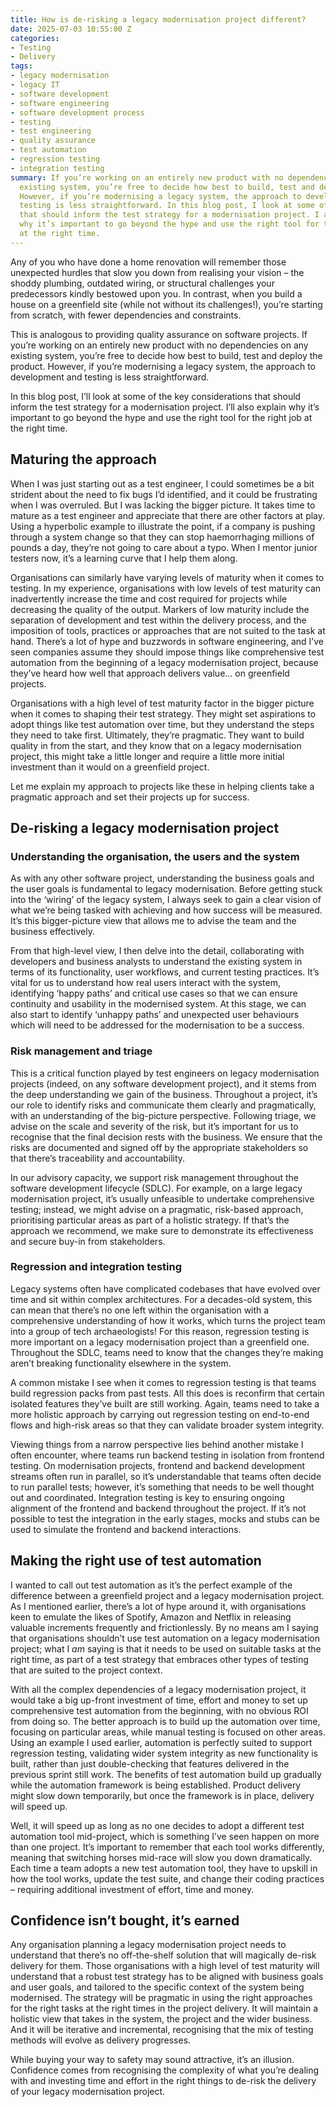 ```yaml
---
title: How is de-risking a legacy modernisation project different?
date: 2025-07-03 10:55:00 Z
categories:
- Testing
- Delivery
tags:
- legacy modernisation
- legacy IT
- software development
- software engineering
- software development process
- testing
- test engineering
- quality assurance
- test automation
- regression testing
- integration testing
summary: If you’re working on an entirely new product with no dependencies on any
  existing system, you’re free to decide how best to build, test and deploy the product.
  However, if you’re modernising a legacy system, the approach to development and
  testing is less straightforward. In this blog post, I look at some of the key considerations
  that should inform the test strategy for a modernisation project. I also explain
  why it’s important to go beyond the hype and use the right tool for the right job
  at the right time.
---
```


Any of you who have done a home renovation will remember those unexpected hurdles that slow you down from realising your vision – the shoddy plumbing, outdated wiring, or structural challenges your predecessors kindly bestowed upon you. In contrast, when you build a house on a greenfield site (while not without its challenges!), you’re starting from scratch, with fewer dependencies and constraints.

This is analogous to providing quality assurance on software projects. If you’re working on an entirely new product with no dependencies on any existing system, you’re free to decide how best to build, test and deploy the product. However, if you’re modernising a legacy system, the approach to development and testing is less straightforward.

In this blog post, I’ll look at some of the key considerations that should inform the test strategy for a modernisation project. I’ll also explain why it’s important to go beyond the hype and use the right tool for the right job at the right time.

## Maturing the approach

When I was just starting out as a test engineer, I could sometimes be a bit strident about the need to fix bugs I’d identified, and it could be frustrating when I was overruled. But I was lacking the bigger picture. It takes time to mature as a test engineer and appreciate that there are other factors at play. Using a hyperbolic example to illustrate the point, if a company is pushing through a system change so that they can stop haemorrhaging millions of pounds a day, they’re not going to care about a typo. When I mentor junior testers now, it’s a learning curve that I help them along.

Organisations can similarly have varying levels of maturity when it comes to testing. In my experience, organisations with low levels of test maturity can inadvertently increase the time and cost required for projects while decreasing the quality of the output. Markers of low maturity include the separation of development and test within the delivery process, and the imposition of tools, practices or approaches that are not suited to the task at hand. There’s a lot of hype and buzzwords in software engineering, and I’ve seen companies assume they should impose things like comprehensive test automation from the beginning of a legacy modernisation project, because they’ve heard how well that approach delivers value… on greenfield projects.

Organisations with a high level of test maturity factor in the bigger picture when it comes to shaping their test strategy. They might set aspirations to adopt things like test automation over time, but they understand the steps they need to take first. Ultimately, they’re pragmatic. They want to build quality in from the start, and they know that on a legacy modernisation project, this might take a little longer and require a little more initial investment than it would on a greenfield project.

Let me explain my approach to projects like these in helping clients take a pragmatic approach and set their projects up for success.

## De-risking a legacy modernisation project

### Understanding the organisation, the users and the system

As with any other software project, understanding the business goals and the user goals is fundamental to legacy modernisation. Before getting stuck into the ‘wiring’ of the legacy system, I always seek to gain a clear vision of what we’re being tasked with achieving and how success will be measured. It’s this bigger-picture view that allows me to advise the team and the business effectively.

From that high-level view, I then delve into the detail, collaborating with developers and business analysts to understand the existing system in terms of its functionality, user workflows, and current testing practices. It’s vital for us to understand how real users interact with the system, identifying ‘happy paths’ and critical use cases so that we can ensure continuity and usability in the modernised system. At this stage, we can also start to identify ‘unhappy paths’ and unexpected user behaviours which will need to be addressed for the modernisation to be a success.

### Risk management and triage

This is a critical function played by test engineers on legacy modernisation projects (indeed, on any software development project), and it stems from the deep understanding we gain of the business. Throughout a project, it’s our role to identify risks and communicate them clearly and pragmatically, with an understanding of the big-picture perspective. Following triage, we advise on the scale and severity of the risk, but it’s important for us to recognise that the final decision rests with the business. We ensure that the risks are documented and signed off by the appropriate stakeholders so that there’s traceability and accountability.

In our advisory capacity, we support risk management throughout the software development lifecycle (SDLC). For example, on a large legacy modernisation project, it’s usually unfeasible to undertake comprehensive testing; instead, we might advise on a pragmatic, risk-based approach, prioritising particular areas as part of a holistic strategy. If that’s the approach we recommend, we make sure to demonstrate its effectiveness and secure buy-in from stakeholders.

### Regression and integration testing

Legacy systems often have complicated codebases that have evolved over time and sit within complex architectures. For a decades-old system, this can mean that there’s no one left within the organisation with a comprehensive understanding of how it works, which turns the project team into a group of tech archaeologists! For this reason, regression testing is more important on a legacy modernisation project than a greenfield one. Throughout the SDLC, teams need to know that the changes they’re making aren’t breaking functionality elsewhere in the system.

A common mistake I see when it comes to regression testing is that teams build regression packs from past tests. All this does is reconfirm that certain isolated features they’ve built are still working. Again, teams need to take a more holistic approach by carrying out regression testing on end-to-end flows and high-risk areas so that they can validate broader system integrity.

Viewing things from a narrow perspective lies behind another mistake I often encounter, where teams run backend testing in isolation from frontend testing. On modernisation projects, frontend and backend development streams often run in parallel, so it’s understandable that teams often decide to run parallel tests; however, it’s something that needs to be well thought out and coordinated. Integration testing is key to ensuring ongoing alignment of the frontend and backend throughout the project. If it’s not possible to test the integration in the early stages, mocks and stubs can be used to simulate the frontend and backend interactions.

## Making the right use of test automation

I wanted to call out test automation as it’s the perfect example of the difference between a greenfield project and a legacy modernisation project. As I mentioned earlier, there’s a lot of hype around it, with organisations keen to emulate the likes of Spotify, Amazon and Netflix in releasing valuable increments frequently and frictionlessly. By no means am I saying that organisations shouldn’t use test automation on a legacy modernisation project; what I *am* saying is that it needs to be used on suitable tasks at the right time, as part of a test strategy that embraces other types of testing that are suited to the project context.

With all the complex dependencies of a legacy modernisation project, it would take a big up-front investment of time, effort and money to set up comprehensive test automation from the beginning, with no obvious ROI from doing so. The better approach is to build up the automation over time, focusing on particular areas, while manual testing is focused on other areas. Using an example I used earlier, automation is perfectly suited to support regression testing, validating wider system integrity as new functionality is built, rather than just double-checking that features delivered in the previous sprint still work. The benefits of test automation build up gradually while the automation framework is being established. Product delivery might slow down temporarily, but once the framework is in place, delivery will speed up.

Well, it will speed up as long as no one decides to adopt a different test automation tool mid-project, which is something I’ve seen happen on more than one project. It’s important to remember that each tool works differently, meaning that switching horses mid-race will slow you down dramatically. Each time a team adopts a new test automation tool, they have to upskill in how the tool works, update the test suite, and change their coding practices – requiring additional investment of effort, time and money.

## Confidence isn’t bought, it’s earned

Any organisation planning a legacy modernisation project needs to understand that there’s no off-the-shelf solution that will magically de-risk delivery for them. Those organisations with a high level of test maturity will understand that a robust test strategy has to be aligned with business goals and user goals, and tailored to the specific context of the system being modernised. The strategy will be pragmatic in using the right approaches for the right tasks at the right times in the project delivery. It will maintain a holistic view that takes in the system, the project and the wider business. And it will be iterative and incremental, recognising that the mix of testing methods will evolve as delivery progresses.

While buying your way to safety may sound attractive, it’s an illusion. Confidence comes from recognising the complexity of what you’re dealing with and investing time and effort in the right things to de-risk the delivery of your legacy modernisation project.